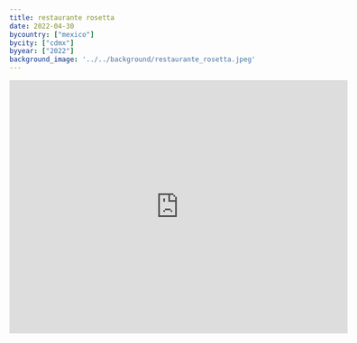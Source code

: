 ```yaml
---
title: restaurante rosetta
date: 2022-04-30
bycountry: ["mexico"]
bycity: ["cdmx"]
byyear: ["2022"]
background_image: '../../background/restaurante_rosetta.jpeg'
---
```


<iframe src="https://www.google.com/maps/embed?pb=!1m18!1m12!1m3!1d3762.8292818584787!2d-99.16237582400046!3d19.419780841088674!2m3!1f0!2f0!3f0!3m2!1i1024!2i768!4f13.1!3m3!1m2!1s0x85d1ff035a802175%3A0x617fedb7ee58dbc0!2sRestaurante%20Rosetta!5e0!3m2!1sen!2sus!4v1701979911126!5m2!1sen!2sus" width="600" height="450" style="border:0;" allowfullscreen="" loading="lazy" referrerpolicy="no-referrer-when-downgrade"></iframe>
